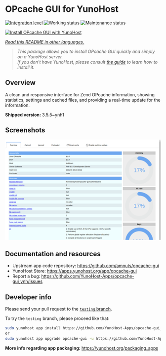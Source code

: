 <!--
N.B.: This README was automatically generated by <https://github.com/YunoHost/apps/tree/master/tools/readme_generator>
It shall NOT be edited by hand.
-->

# OPcache GUI for YunoHost

[![Integration level](https://apps.yunohost.org/badge/integration/opcache-gui)](https://ci-apps.yunohost.org/ci/apps/opcache-gui/)
![Working status](https://apps.yunohost.org/badge/state/opcache-gui)
![Maintenance status](https://apps.yunohost.org/badge/maintained/opcache-gui)

[![Install OPcache GUI with YunoHost](https://install-app.yunohost.org/install-with-yunohost.svg)](https://install-app.yunohost.org/?app=opcache-gui)

*[Read this README in other languages.](./ALL_README.md)*

> *This package allows you to install OPcache GUI quickly and simply on a YunoHost server.*  
> *If you don't have YunoHost, please consult [the guide](https://yunohost.org/install) to learn how to install it.*

## Overview

A clean and responsive interface for Zend OPcache information, showing statistics, settings and cached files, and providing a real-time update for the information.


**Shipped version:** 3.5.5~ynh1

## Screenshots

![Screenshot of OPcache GUI](./doc/screenshots/screenshot.png)

## Documentation and resources

- Upstream app code repository: <https://github.com/amnuts/opcache-gui>
- YunoHost Store: <https://apps.yunohost.org/app/opcache-gui>
- Report a bug: <https://github.com/YunoHost-Apps/opcache-gui_ynh/issues>

## Developer info

Please send your pull request to the [`testing` branch](https://github.com/YunoHost-Apps/opcache-gui_ynh/tree/testing).

To try the `testing` branch, please proceed like that:

```bash
sudo yunohost app install https://github.com/YunoHost-Apps/opcache-gui_ynh/tree/testing --debug
or
sudo yunohost app upgrade opcache-gui -u https://github.com/YunoHost-Apps/opcache-gui_ynh/tree/testing --debug
```

**More info regarding app packaging:** <https://yunohost.org/packaging_apps>
